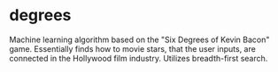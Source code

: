 # degrees
Machine learning algorithm based on the "Six Degrees of Kevin Bacon" game. Essentially finds how to movie stars, that the user inputs, are connected in the Hollywood film industry. Utilizes breadth-first search.
